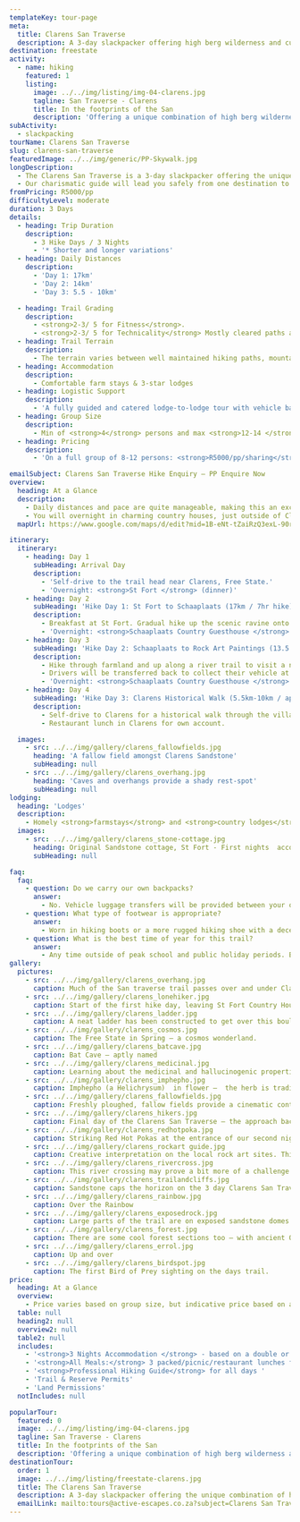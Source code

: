 ```yaml
---
templateKey: tour-page
meta:
  title: Clarens San Traverse
  description: A 3-day slackpacker offering high berg wilderness and cultural treasures - San paintings, dinosaur fossils, fine restaurants, quirky art cafes and intriguing African folk-lore tales.
destination: freestate
activity:
  - name: hiking
    featured: 1
    listing:
      image: ../../img/listing/img-04-clarens.jpg
      tagline: San Traverse - Clarens
      title: In the footprints of the San
      description: 'Offering a unique combination of high berg wilderness and cultural treasures, the 3 day San Traverse in and around Clarens, Free State, will delight your finer senses.'
subActivity:
  - slackpacking
tourName: Clarens San Traverse
slug: clarens-san-traverse
featuredImage: ../../img/generic/PP-Skywalk.jpg
longDescription:
  - The Clarens San Traverse is a 3-day slackpacker offering the unique combination of high berg wilderness and cultural treasures. The area is famous for its landmark San paintings, well-preserved dinosaur fossils, fine restaurants, quirky art cafes and intriguing African folk-lore tales.
  - Our charismatic guide will lead you safely from one destination to the next, whilst sharing his unique perspective on ancient culture and the stories of the people who once inhabited this valley.
fromPricing: R5000/pp
difficultyLevel: moderate
duration: 3 Days
details:
  - heading: Trip Duration
    description:
      - 3 Hike Days / 3 Nights
      - '* Shorter and longer variations'
  - heading: Daily Distances
    description:
      - 'Day 1: 17km'  
      - 'Day 2: 14km'
      - 'Day 3: 5.5 - 10km'

  - heading: Trail Grading
    description:
      - <strong>2-3/ 5 for Fitness</strong>.
      - <strong>2-3/ 5 for Technicality</strong> Mostly cleared paths and farm roads. A few sections of off-camber grassy trails and a few steep ascents and descents.
  - heading: Trail Terrain
    description:
      - The terrain varies between well maintained hiking paths, mountain paths, ravine trails and rocky ridges.
  - heading: Accommodation
    description:
      - Comfortable farm stays & 3-star lodges
  - heading: Logistic Support
    description:
      - 'A fully guided and catered lodge-to-lodge tour with vehicle back-up and daily luggage transfers. Return transfer provided.'
  - heading: Group Size
    description:
      - Min of <strong>4</strong> persons and max <strong>12-14 </strong>persons per group.
  - heading: Pricing
    description:
      - 'On a full group of 8-12 persons: <strong>R5000/pp/sharing</strong>'

emailSubject: Clarens San Traverse Hike Enquiry – PP Enquire Now
overview:
  heading: At a Glance
  description:
    - Daily distances and pace are quite manageable, making this an excellent trail for families and persons looking to test-out the trail waters.
    - You will overnight in charming country houses, just outside of Clarens. With meals, transfers and luggage transfers all arranged for, all you need to do is wake up and enjoy the golden-lit sandstone trails, so unique to this part of the world.
  mapUrl: https://www.google.com/maps/d/edit?mid=1B-eNt-tZaiRzQ3exL-90rSSr8_9kwIY5&usp=sharing

itinerary:
  itinerary:
    - heading: Day 1
      subHeading: Arrival Day
      description:
        - 'Self-drive to the trail head near Clarens, Free State.'
        - 'Overnight: <strong>St Fort </strong> (dinner)'
    - heading: Day 2
      subHeading: 'Hike Day 1: St Fort to Schaaplaats (17km / 7hr hike)'
      description:
        - Breakfast at St Fort. Gradual hike up the scenic ravine onto the high Basothu grasslands.
        - 'Overnight: <strong>Schaaplaats Country Guesthouse </strong> -offering twin/double en-suites and communal bathrooms (breakfast, packed lunch, dinner)'
    - heading: Day 3
      subHeading: 'Hike Day 2: Schaaplaats to Rock Art Paintings (13.5 km / 5 hr)'
      description:
        - Hike through farmland and up along a river trail to visit a national monument rock art cave paintings. Continue along the grassland ridge with dramatic views of Lesotho and the Caledon river.
        - Drivers will be transferred back to collect their vehicle at St Fort.
        - 'Overnight: <strong>Schaaplaats Country Guesthouse </strong>  (breakfast, packed lunch, dinner)'
    - heading: Day 4
      subHeading: 'Hike Day 3: Clarens Historical Walk (5.5km-10km / approx 2-4 hr hike)'
      description:
        - Self-drive to Clarens for a historical walk through the village onto the circular trails of the Clarens Conservancy.
        - Restaurant lunch in Clarens for own account.

  images:
    - src: ../../img/gallery/clarens_fallowfields.jpg
      heading: 'A fallow field amongst Clarens Sandstone'
      subHeading: null
    - src: ../../img/gallery/clarens_overhang.jpg
      heading: 'Caves and overhangs provide a shady rest-spot'
      subHeading: null
lodging:
  heading: 'Lodges'
  description:
    - Homely <strong>farmstays</strong> and <strong>country lodges</strong> - 3-star equivalent. Most rooms are ensuite, but some of the rooms will share a bathroom. Breakfasts and dinners will be prepared and served at your overnight lodgings.   
  images:
    - src: ../../img/gallery/clarens_stone-cottage.jpg
      heading: Original Sandstone cottage, St Fort - First nights  accomodation.
      subHeading: null

faq:
  faq:
    - question: Do we carry our own backpacks?
      answer:
        - No. Vehicle luggage transfers will be provided between your overight locations on this slackpacking trail.
    - question: What type of footwear is appropriate?
      answer:
        - Worn in hiking boots or a more rugged hiking shoe with a decent rubber sole.
    - question: What is the best time of year for this trail?
      answer:
        - Any time outside of peak school and public holiday periods. But April/May is when the cosmos is in flower .
gallery:
  pictures:
    - src: ../../img/gallery/clarens_overhang.jpg
      caption: Much of the San traverse trail passes over and under Clarens Sandstone.
    - src: ../../img/gallery/clarens_lonehiker.jpg
      caption: Start of the first hike day, leaving St Fort Country House.
    - src: ../../img/gallery/clarens_ladder.jpg
      caption: A neat ladder has been constructed to get over this boulder.
    - src: ../../img/gallery/clarens_cosmos.jpg
      caption: The Free State in Spring – a cosmos wonderland.
    - src: ../../img/gallery/clarens_batcave.jpg
      caption: Bat Cave – aptly named
    - src: ../../img/gallery/clarens_medicinal.jpg
      caption: Learning about the medicinal and hallucinogenic properties of some of interesting plant species along the way.
    - src: ../../img/gallery/clarens_imphepho.jpg
      caption: Imphepho (a Helichrysum)  in flower –  the herb is traditionally burnt to invoke, honour and placate the ancestors.
    - src: ../../img/gallery/clarens_fallowfields.jpg
      caption: Freshly ploughed, fallow fields provide a cinematic contrast to their surrounds.
    - src: ../../img/gallery/clarens_hikers.jpg
      caption: Final day of the Clarens San Traverse – the approach back to Clarens town.
    - src: ../../img/gallery/clarens_redhotpoka.jpg
      caption: Striking Red Hot Pokas at the entrance of our second nights accommodation.
    - src: ../../img/gallery/clarens_rockart guide.jpg
      caption: Creative interpretation on the local rock art sites. This guide will take you on a whole new trip.
    - src: ../../img/gallery/clarens_rivercross.jpg
      caption: This river crossing may prove a bit more of a challenge during Summer months.
    - src: ../../img/gallery/clarens_trailandcliffs.jpg
      caption: Sandstone caps the horizon on the 3 day Clarens San Traverse Hiking trail.
    - src: ../../img/gallery/clarens_rainbow.jpg
      caption: Over the Rainbow
    - src: ../../img/gallery/clarens_exposedrock.jpg
      caption: Large parts of the trail are on exposed sandstone domes.
    - src: ../../img/gallery/clarens_forest.jpg
      caption: There are some cool forest sections too – with ancient Ou hout trees.
    - src: ../../img/gallery/clarens_errol.jpg
      caption: Up and over
    - src: ../../img/gallery/clarens_birdspot.jpg
      caption: The first Bird of Prey sighting on the days trail.
price:
  heading: At a Glance
  overview:
    - Price varies based on group size, but indicative price based on a full group size (8-12 persons) - <strong>R5000/pp</strong>
  table: null
  heading2: null
  overview2: null
  table2: null
  includes:
    - '<strong>3 Nights Accommodation </strong> - based on a double or twin sharing basis'
    - '<strong>All Meals:</strong> 3 packed/picnic/restaurant lunches for the hike days and 3 dinners and breakfasts at your accommodation'
    - '<strong>Professional Hiking Guide</strong> for all days '
    - 'Trail & Reserve Permits'
    - 'Land Permissions'
  notIncludes: null

popularTour:
  featured: 0
  image: ../../img/listing/img-04-clarens.jpg
  tagline: San Traverse - Clarens
  title: In the footprints of the San
  description: 'Offering a unique combination of high berg wilderness and cultural treasures, the 3 day San Traverse in and around Clarens, Free State, will delight your finer senses.'
destinationTour:
  order: 1
  image: ../../img/listing/freestate-clarens.jpg
  title: The Clarens San Traverse
  description: A 3-day slackpacker offering the unique combination of high berg wilderness and cultural treasures. Our charismatic guide will share his unique perspective on the ancient culture and people who once inhabited this valley. From cannibal cave to locally brewed ales, a hiking trip to Clarens will delight your finer senses.
  emailLink: mailto:tours@active-escapes.co.za?subject=Clarens San Traverse HIke – Free State Destination Listing
---
```


